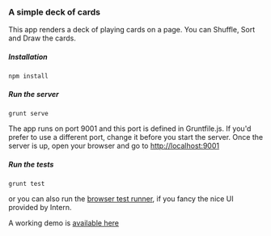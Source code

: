 ### A simple deck of cards

This app renders a deck of playing cards on a page. You can Shuffle, Sort and Draw the cards.

##### Installation
    npm install

##### Run the server
    grunt serve

  The app runs on port 9001 and this port is defined in Gruntfile.js. If you'd prefer to use a different port, change it before you start the server. Once the server is up, open your browser and go to [http://localhost:9001](http://localhost:9001)

##### Run the tests 
    grunt test
  
 or you can also run the [browser test runner](http://localhost:9001/node_modules/intern/client.html?config=tests/intern), if you fancy the nice UI provided by Intern.
 
 A working demo is [available here](http://anujgakhar.com/demos/deck-of-cards/)
   

